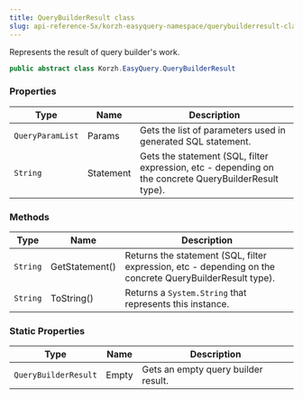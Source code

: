 ```yaml
---
title: QueryBuilderResult class
slug: api-reference-5x/korzh-easyquery-namespace/querybuilderresult-class
---
```


Represents the result of query builder's work.
```csharp
public abstract class Korzh.EasyQuery.QueryBuilderResult

```

### Properties

| Type | Name | Description | 
| --- | --- | --- | 
| `QueryParamList` | Params | Gets the list of parameters used in generated SQL statement. | 
| `String` | Statement | Gets the statement (SQL, filter expression, etc - depending on the concrete QueryBuilderResult type). | 


### Methods

| Type | Name | Description | 
| --- | --- | --- | 
| `String` | GetStatement() | Returns the statement (SQL, filter expression, etc - depending on the concrete QueryBuilderResult type). | 
| `String` | ToString() | Returns a `System.String` that represents this instance. | 


### Static Properties

| Type | Name | Description | 
| --- | --- | --- | 
| `QueryBuilderResult` | Empty | Gets an empty query builder result. |